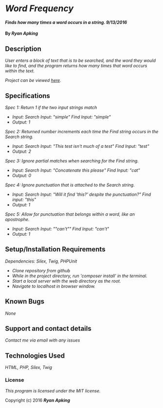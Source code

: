 # _Word Frequency_

#### _Finds how many times a word occurs in a string. 9/13/2016_

#### By _**Ryan Apking**_

## Description

_User enters a block of text that is to be searched, and the word they would like to find, and the program returns how many times that word occurs within the text._

_Project can be viewed [here](http://word-frequency.ryanapking.com/)._

## Specifications

_Spec 1: Return 1 if the two input strings match_
* _Input: Search Input: "simple" Find Input: "simple"_
* _Output: 1_

_Spec 2: Returned number increments each time the Find string occurs in the Search string._
* _Input: Search Input: "This test isn't much of a test" Find Input: "test"_
* _Output: 2_

_Spec 3: Ignore partial matches when searching for the Find string._
* _Input: Search Input: "Concatenate this please" Find Input: "cat"_
* _Output: 0_

_Spec 4: Ignore punctuation that is attached to the Search string._
* _Input: Search Input: "Will it find 'this?' despite the punctuation?" Find input: "this"_
* _Output: 1_

_Spec 5: Allow for punctuation that belongs within a word, like an apostrophe._
* _Input: Search Input: "\"can't\"" Find Input: "can't"_
* _Output: 1_

## Setup/Installation Requirements

_Dependencies: Silex, Twig, PHPUnit_

* _Clone repository from github_
* _While in the project directory, run 'composer install' in the terminal._
* _Start a local server with the web directory as the root._
* _Navigate to localhost in browser window._

## Known Bugs

_None_

## Support and contact details

_Contact me via email with any issues_

## Technologies Used

_HTML, PHP, Silex, Twig_

### License

*This program is licensed under the MIT license.*

Copyright (c) 2016 **_Ryan Apking_**
